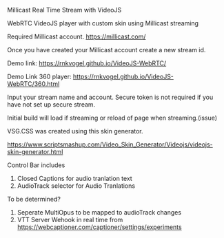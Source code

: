 Millicast Real Time Stream with VideoJS

WebRTC VideoJS player with custom skin using Millicast streaming

Required
Millicast account.
https://millicast.com/

Once you have created your Millicast account create a new stream id.


Demo link: https://rnkvogel.github.io/VideoJS-WebRTC/

Demo Link 360 player: https://rnkvogel.github.io/VideoJS-WebRTC/360.html


Input your stream name and account. Secure token is not required if you have not set up secure stream.

Initial build will load if streaming or reload of page when streaming.(issue)


VSG.CSS was created using this skin generator.

https://www.scriptsmashup.com/Video_Skin_Generator/Videojs/videojs-skin-generator.html

Control Bar includes
1. Closed Captions for audio tranlation text
2. AudioTrack selector for Audio Tranlations

To be determined? 
1. Seperate MultiOpus to be mapped to audioTrack changes
2. VTT Server Wehook in real time from https://webcaptioner.com/captioner/settings/experiments



